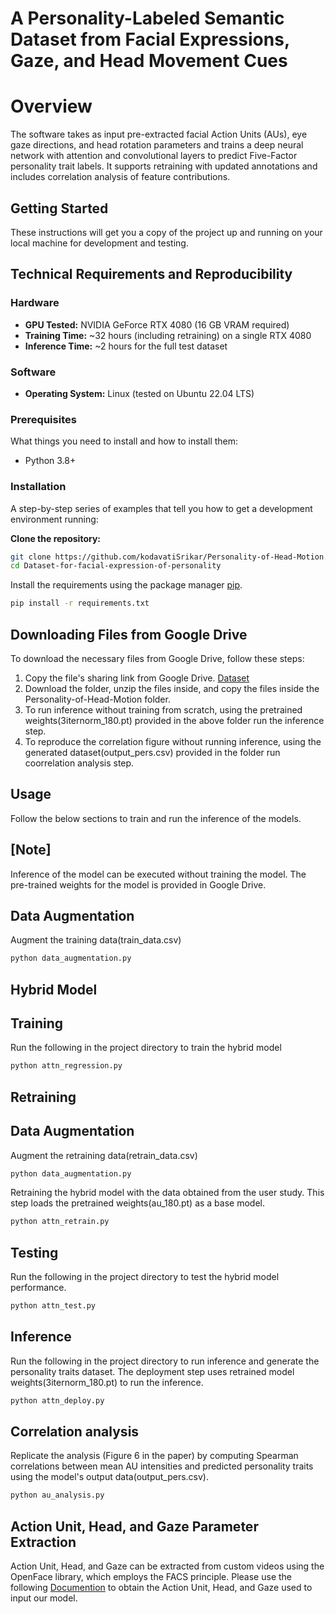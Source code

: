# A Personality-Labeled Semantic Dataset from Facial Expressions, Gaze, and Head Movement Cues

# Overview
The software takes as input pre-extracted facial Action Units (AUs), eye gaze directions, and head rotation parameters and trains a deep neural network with attention and convolutional layers to predict Five-Factor personality trait labels. It supports retraining with updated annotations and includes correlation analysis of feature contributions.


## Getting Started

These instructions will get you a copy of the project up and running on your local machine for development and testing.

## Technical Requirements and Reproducibility

### Hardware
- **GPU Tested:** NVIDIA GeForce RTX 4080 (16 GB VRAM required)
- **Training Time:** ~32 hours (including retraining) on a single RTX 4080
- **Inference Time:** ~2 hours for the full test dataset

### Software
- **Operating System:** Linux (tested on Ubuntu 22.04 LTS)

### Prerequisites

What things you need to install and how to install them:

- Python 3.8+

### Installation

A step-by-step series of examples that tell you how to get a development environment running:



 **Clone the repository:**
   ```bash
   git clone https://github.com/kodavatiSrikar/Personality-of-Head-Motion.git
   cd Dataset-for-facial-expression-of-personality
   ```

Install the requirements using the package manager [pip](https://pip.pypa.io/en/stable/).

```bash
pip install -r requirements.txt
```
## Downloading Files from Google Drive

To download the necessary files from Google Drive, follow these steps:

1. Copy the file's sharing link from Google Drive.
   [Dataset](https://drive.google.com/drive/folders/15HHCb6eOnz4kK3AmFgACZvbNZY89oPSC?usp=sharing)
2. Download the folder, unzip the files inside, and copy the files inside the Personality-of-Head-Motion folder.
3. To run inference without training from scratch, using the pretrained weights(3iternorm_180.pt) provided in the above folder run the inference step.
4. To reproduce the correlation figure without running inference, using the generated dataset(output_pers.csv) provided in the folder run coorrelation analysis step.

## Usage

Follow the below sections to train and run the inference of the models. 

## [Note]

Inference of the model can be executed without training the model. The pre-trained weights for the  model is provided in Google Drive.

## Data Augmentation

Augment the training data(train_data.csv)

```bash
python data_augmentation.py
```

## Hybrid Model

## Training

Run the following in the project directory to train the hybrid model

```bash
python attn_regression.py
```


## Retraining

## Data Augmentation
Augment the retraining data(retrain_data.csv)
```bash
python data_augmentation.py
```
Retraining the hybrid model with the data obtained from the user study. This step loads the pretrained weights(au_180.pt) as a base model.

```bash
python attn_retrain.py
```
## Testing

Run the following in the project directory to test the hybrid model performance.

```bash
python attn_test.py
```

## Inference

Run the following in the project directory to run inference and generate the personality traits dataset. The deployment step uses retrained model weights(3iternorm_180.pt) to run the inference.

```bash
python attn_deploy.py
```

## Correlation analysis


Replicate the analysis (Figure 6 in the paper) by computing Spearman correlations between mean AU intensities and predicted personality traits using the model's output data(output_pers.csv).


```bash
python au_analysis.py
```

## Action Unit, Head, and Gaze Parameter Extraction

Action Unit, Head, and Gaze can be extracted from custom videos using the OpenFace library, which employs the FACS principle. Please use the following [Documention](https://github.com/TadasBaltrusaitis/OpenFace/wiki) to obtain the Action Unit, Head, and Gaze used to input our model.


